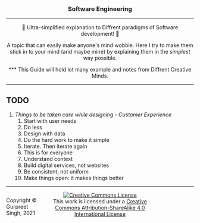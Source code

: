 <h3 align="center">
Software Engineering
</h3>

****

<p align="center">
🎉 Ultra-simplified explanation to Diffrent paradigms of Software development! 🎉
</p>
<p align="center">
A topic that can easily make anyone's mind wobble. Here I try to make them stick in to your mind (and maybe mine) by explaining them in the <i>simplest</i> way possible.
</p>

<p align="center">
*** This Guide will hold lot many example and notes from Diffrent Creative Minds.
</p>

****

## TODO
1. *Things to be taken care while designing - Customer Experience*
   1. Start with user needs
   2. Do less
   3. Design with data
   4. Do the hard work to make it simple
   5. Iterate. Then iterate again
   6. This is for everyone
   7. Understand context
   8. Build digital services, not websites
   9. Be consistent, not uniform
   10. Make things open: it makes things better

****

<footer>
<p style="float:left; width: 20%;">
Copyright © Gurpreet Singh, 2021
</p>
<p style="float:center; width: 80%; text-align:center;">
<a rel="license" href="http://creativecommons.org/licenses/by-sa/4.0/"><img alt="Creative Commons License" style="border-width:0" src="https://i.creativecommons.org/l/by-sa/4.0/88x31.png" /></a><br />This work is licensed under a <a rel="license" href="http://creativecommons.org/licenses/by-sa/4.0/">Creative Commons Attribution-ShareAlike 4.0 International License</a>
</p>
</footer>